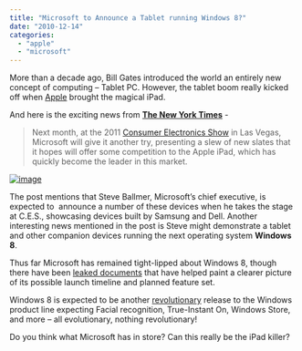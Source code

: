 ```yaml
---
title: "Microsoft to Announce a Tablet running Windows 8?"
date: "2010-12-14"
categories: 
  - "apple"
  - "microsoft"
---
```


More than a decade ago, Bill Gates introduced the world an entirely new concept of computing – Tablet PC. However, the tablet boom really kicked off when [Apple](http://www.cosmogeek.info/search/label/Apple) brought the magical iPad.

And here is the exciting news from **[The New York Times](http://bits.blogs.nytimes.com/2010/12/13/microsoft-to-announce-new-slates-targeting-ipad/)** -

> Next month, at the 2011 [Consumer Electronics Show](http://www.cesweb.org/) in Las Vegas, Microsoft will give it another try, presenting a slew of new slates that it hopes will offer some competition to the Apple iPad, which has quickly become the leader in this market.

[![image](http://lh6.ggpht.com/_40bmzDo_mBs/TQd8Zy0nNUI/AAAAAAAABmM/keBqutiWEhI/image_thumb%5B1%5D.png?imgmax=800 "image")](http://lh6.ggpht.com/_40bmzDo_mBs/TQd8YqqM2AI/AAAAAAAABmI/NZ3PhiObBek/s1600-h/image%5B3%5D.png)

The post mentions that Steve Ballmer, Microsoft’s chief executive, is expected to  announce a number of these devices when he takes the stage at C.E.S., showcasing devices built by Samsung and Dell. Another interesting news mentioned in the post is Steve might demonstrate a tablet and other companion devices running the next operating system **Windows 8**.

Thus far Microsoft has remained tight-lipped about Windows 8, though there have been [leaked documents](http://www.cosmogeek.info/2010/06/windows-8-plans-leaked-many-details.html) that have helped paint a clearer picture of its possible launch timeline and planned feature set.

Windows 8 is expected to be another [revolutionary](http://www.cosmogeek.info/2010/10/ballmer-windows-8-will-be-riskiest.html) release to the Windows product line expecting Facial recognition, True-Instant On, Windows Store, and more – all evolutionary, nothing revolutionary!

Do you think what Microsoft has in store? Can this really be the iPad killer?
